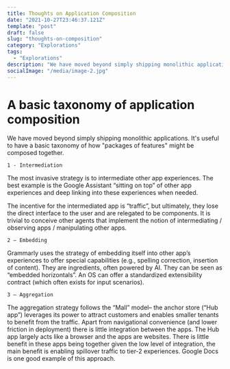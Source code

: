 ```yaml
---
title: Thoughts on Application Composition
date: "2021-10-27T23:46:37.121Z"
template: "post"
draft: false
slug: "thoughts-on-composition"
category: "Explorations"
tags:
  - "Explorations"
description: "We have moved beyond simply shipping monolithic applications. Here's a short perspective on how mini-apps can be 'composed'"
socialImage: "/media/image-2.jpg"
---
```



# A basic taxonomy of application composition

We have moved beyond simply shipping monolithic applications. It's useful to have a basic taxonomy of how "packages of features" might be composed together.

    1 - Intermediation
The most invasive strategy is to intermediate other app experiences. The best example is the Google Assistant “sitting on top” of other app experiences and deep linking into these experiences when needed. 

The incentive for the intermediated app is “traffic”, but ultimately, they lose the direct interface to the user and are relegated to be components. It is trivial to conceive other agents that implement the notion of intermediating / observing apps / manipulating other apps.

    2 – Embedding 
Grammarly uses the strategy of embedding itself into other app’s experiences to offer special capabilities (e.g., spelling correction, insertion of content). They are ingredients, often powered by AI. They can be seen as “embedded horizontals”. An OS can offer a standardized extensibility contract (which often exists for input scenarios).

    3 – Aggregation
The aggregation strategy follows the “Mall” model– the anchor store (“Hub app”) leverages its power to attract customers and enables smaller tenants to benefit from the traffic. Apart from navigational convenience (and lower friction in deployment) there is little integration between the apps. The Hub app largely acts like a browser and the apps are websites. There is little benefit in these apps being together given the low level of integration, the main benefit is enabling spillover traffic to tier-2 experiences. Google Docs is one good example of this approach.
